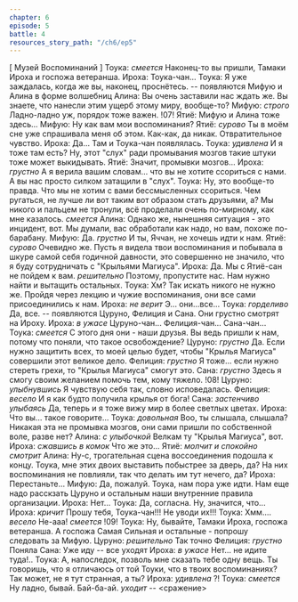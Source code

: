 ```yaml
---
chapter: 6
episode: 5
battle: 4
resources_story_path: "/ch6/ep5"
---
```

[ Музей Воспоминаний ]
Тоука: *смеется* Наконец-то вы пришли, Тамаки Ироха и госпожа ветеранша.
Ироха: Тоука-чан...
Тоука: Я уже заждалась, когда же вы, наконец, проснётесь.
-- появляются Мифую и Алина в форме волшебниц
Алина: Вы очень заставили нас ждать же. Вы знаете, что нанесли этим ущерб этому миру, вообще-то?
Мифую: *строго* Ладно-ладно уж, порядок тоже важен.
!07!
Ятиё: Мифую и Алина тоже здесь...
Мифую: Ну как вам мои воспоминания?
Ятиё: *сурово* Ты в моём сне уже спрашивала меня об этом. Как-как, да никак. Отвратительное чувство.
Ироха: Да... Там и Тоука-чан появлялась.
Тоука: *удивлена* И я тоже там есть? Ну, этот "слух" ради промывания мозгов такие штуки тоже может выкидывать.
Ятиё: Значит, промывки мозгов...
Ироха: *грустно* А я верила вашим словам... что вы не хотите ссориться с нами. А вы нас просто силком затащили в "слух".
Тоука: Ну, это вообще-то правда. Что мы не хотим с вами бессмысленных ссориться. Чем ругаться, не лучше ли вот таким вот образом стать друзьями, а? Мы никого и пальцем не тронули, всё проделали очень по-мирному, как мне казалось. *смеется*
Алина: Однако же, нынешняя ситуация - это инцидент, вот. Мы думали, вас обработали как надо, но вам, похоже по-барабану.
Мифую: Да. *грустно* И ты, Яччан, не хочешь идти к нам.
Ятиё: *сурово* Очевидно же. Пусть я видела твои воспоминания и побывала в шкуре самой себя годичной давности, это совершенно не значило, что я буду сотрудничать с "Крыльями Магиуса".
Ироха: Да. Мы с Ятиё-сан не пойдем к вам. *решительно* Поэтому, пропустите нас. Нам нужно найти и вытащить остальных.
Тоука: Хм? Так искать никого не нужно же. Пройдя через лекцию и чужие воспоминания, они все сами присоединились к нам.
Ироха: *не верит* Э... они...все...
Тоука: *горделиво* Да, все.
-- появляются Цуруно, Фелиция и Сана. Они грустно смотрят на Ироху.
Ироха: *в ужасе* Цуруно-чан... Фелиция-чан... Сана-чан...
Тоука: *смеется* С этого дня они - наши друзья. Вы ведь пришли к нам, потому что поняли, что такое освобождение?
Цуруно: *грустно* Да. Если нужно защитить всех, то моей целью будет, чтобы "Крылья Магиуса" совершили этот великое дело.
Фелиция: *грустно* Я тоже... если нужно стереть грехи, то "Крылья Магиуса" смогут это.
Сана: *грустно* Здесь я смогу своим желанием помочь тем, кому тяжело.
!08!
Цуруно: *улыбнувшись* Я чувствую себя так, словно исповедалась.
Фелиция: *весело* И я как будто получила крылья от бога!
Сана: *застенчиво улыбаясь* Да, теперь и я тоже вижу мир в более светлых цветах.
Ироха: Что вы... такое говорите...
Тоука: *довольная* Воо, ты слышала, слышала? Никакая эта не промывка мозгов, они сами пришли по собственной воле, разве нет?
Алина: *с улыбочкой* Велкам ту "Крылья Магиуса", вот.
Ироха: *сжавшись в комок* Что же это...
Ятиё: *молчит и спокойно смотрит*
Алина: Ну-с, трогательная сцена воссоединения подошла к концу. Тоука, мне этих двоих выставить побыстрее за дверь, да? На них воспоминания не повлияли, так что делать им тут нечего, да?
Ироха: Перестаньте...
Мифую: Да, пожалуй. Тоука, нам пора уже идти. Нам еще надо расскзать Цуруно и остальным наши внутренние правила организации.
Ироха: Нет...
Тоука: Да, согласна. Ну, значится, что...
Ироха: *кричит* Прошу тебя, Тоука-чан!!! Не уводи их!!!
Тоука: Хмм.... *весело* Не-ааа! *смеется*
!09!
Тоука: Ну, бывайте, Тамаки Ироха, госпожа ветеранша. А госпожа Самая Сильная и остальные - попрошу следовать за Мифую.
Цуруно: *решительно* Так точно
Фелиция: *грустно* Поняла
Сана: Уже иду
-- все уходят
Ироха: *в ужасе* Нет... не идите туда!..
Тоука: А, напоследок, позволь мне сказать тебе одну вещь. Ты говоришь, что я отличаюсь от той Тоуки, что в твоих воспоминаниях? Так может, не я тут странная, а ты?
Ироха: *удивлена* ?!
Тоука: *смеется* Ну ладно, бывай. Бай-ба-ай. *уходит*
-- <сражение>

